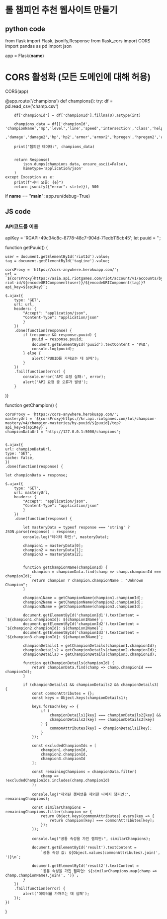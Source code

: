 # 롤 챔피언 추천 웹사이트 만들기
## python code

from flask import Flask, jsonify,Response
from flask_cors import CORS
import pandas as pd
import json

app = Flask(__name__)

# CORS 활성화 (모든 도메인에 대해 허용)
CORS(app)

@app.route('/champions')
def champions():
    try:
        df = pd.read_csv('champ.csv')

        df['championId'] = df['championId'].fillna(0).astype(int)
        
        champions_data = df[['championId', 'championName','mp','level','line','speed','intersection','class','help','weapon'
                             ,'damage','damage2','hp','hp2','armor','armor2','hpregen','hpregen2','attackspeed','attackspeed2']].to_dict(orient='records')

        print("챔피언 데이터:", champions_data) 

        
        return Response(
            json.dumps(champions_data, ensure_ascii=False), 
            mimetype='application/json'
        )
    except Exception as e:
        print(f"서버 오류: {e}")
        return jsonify({"error": str(e)}), 500

if __name__ == "__main__":
    app.run(debug=True)




## JS code
### API코드를 이용
apiKey = 'RGAPI-49c34c8c-8778-48c7-904d-71edb115cb45';
let puuid = ''; 

function getPuuid() {
        
    user = document.getElementById('riotId').value;
    tag = document.getElementById('tagLine').value;

    corsProxy = 'https://cors-anywhere.herokuapp.com/';
    url = `${corsProxy}https://asia.api.riotgames.com/riot/account/v1/accounts/by-riot-id/${encodeURIComponent(user)}/${encodeURIComponent(tag)}?api_key=${apiKey}`;

    $.ajax({
        type: "GET",
        url: url,
        headers: {
            "Accept": "application/json",
            "Content-Type": "application/json"
            }
        })
        .done(function(response) {
            if (response && response.puuid) {
                puuid = response.puuid; 
                document.getElementById('puuid').textContent = '완료';
                console.log(puuid);
            } else {
                alert('PUUID를 가져오는 데 실패');
            }  
        })
        .fail(function(error) {
            console.error('API 요청 실패:', error);
            alert('API 요청 중 오류가 발생');
        }
        
)}

function getChampion() {
   
    corsProxy = 'https://cors-anywhere.herokuapp.com/';
    masteryUrl = `${corsProxy}https://kr.api.riotgames.com/lol/champion-mastery/v4/champion-masteries/by-puuid/${puuid}/top?api_key=${apiKey}`;
    championDataUrl = "http://127.0.0.1:5000/champions"; 

    
    $.ajax({
    url: championDataUrl,
    type: 'GET',
    cache: false, 
    })
    .done(function(response) {

    let championData = response; 

    $.ajax({
        type: "GET",
        url: masteryUrl,
        headers: {
            "Accept": "application/json",
            "Content-Type": "application/json"
            }
        })
        .done(function(response) {

            let masteryData = typeof response === 'string' ? JSON.parse(response) : response;
            console.log("데이터 확인:", masteryData);

            champion1 = masteryData[0];
            champion2 = masteryData[1];
            champion3 = masteryData[2];

                    
            function getChampionName(championId) {
                champion = championData.find(champ => champ.championId === championId);
                return champion ? champion.championName : "Unknown Champion";
            }

            champion1Name = getChampionName(champion1.championId);
            champion2Name = getChampionName(champion2.championId);
            champion3Name = getChampionName(champion3.championId);

            document.getElementById('championId1').textContent = `${champion1.championId}: ${champion1Name}`;
            document.getElementById('championId2').textContent = `${champion2.championId}: ${champion2Name}`;
            document.getElementById('championId3').textContent = `${champion3.championId}: ${champion3Name}`;

            championDetails1 = getChampionDetails(champion1.championId);
            championDetails2 = getChampionDetails(champion2.championId);
            championDetails3 = getChampionDetails(champion3.championId);

            function getChampionDetails(championId) {
                return championData.find(champ => champ.championId === championId);
            }

            if (championDetails1 && championDetails2 && championDetails3) {
                const commonAttributes = {};
                const keys = Object.keys(championDetails1);
        
                keys.forEach(key => {
                    if (
                        championDetails1[key] === championDetails2[key] &&
                        championDetails2[key] === championDetails3[key]
                    ) {
                        commonAttributes[key] = championDetails1[key];
                    }
                });
        
                const excludedChampionIds = [
                    champion1.championId,
                    champion2.championId,
                    champion3.championId
                ];
        
                const remainingChampions = championData.filter(
                    champ => !excludedChampionIds.includes(champ.championId)
                );
        
                console.log("제외된 챔피언을 제외한 나머지 챔피언:", remainingChampions);
        
                const similarChampions = remainingChampions.filter(champion => {
                    return Object.keys(commonAttributes).every(key => {
                        return champion[key] === commonAttributes[key];
                    });
                });
        
                console.log("공통 속성을 가진 챔피언:", similarChampions);
                
                document.getElementById('result').textContent =
                    `공통 속성 값: ${Object.values(commonAttributes).join(', ')}\n`;

                document.getElementById('result2').textContent =
                    `공통 속성을 가진 챔피언: ${similarChampions.map(champ => champ.championName).join(', ')}`;
            }
        })
        .fail(function(error) {
            alert('데이터를 가져오는 데 실패');
        });
    })
}
